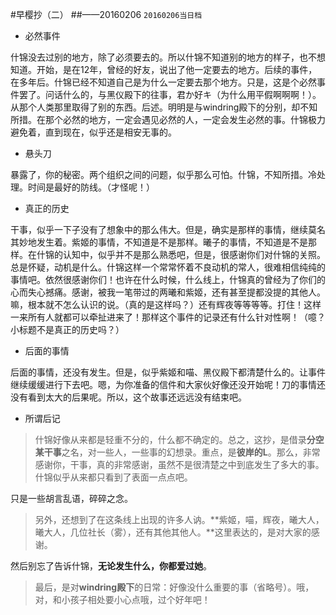 #早樱抄（二）
##——20160206
`20160206当日档`

* 必然事件

什锦没去过别的地方，除了必须要去的。所以什锦不知道别的地方的样子，也不想知道。开始，是在12年，曾经的好友，说出了他一定要去的地方。后续的事件，在多年后。什锦已经不知道自己是为什么一定要去那个地方。只是，这是个必然事件罢了。问话什么的，与黑仪殿下的往事，君か好キ（为什么用平假啊啊啊！）。从那个人类那里取得了别的东西。后述。明明是与windring殿下的分别，却不知所措。在那个必然的地方，一定会遇见必然的人，一定会发生必然的事。什锦极力避免着，直到现在，似乎还是相安无事的。

* 悬头刀

暴露了，你的秘密。两个组织之间的问题，似乎那么可怕。什锦，不知所措。冷处理。时间是最好的防线。（才怪呢！）

* 真正的历史

干事，似乎一下子没有了想象中的那么伟大。但是，确实是那样的事情，继续莫名其妙地发生着。紫姬的事情，不知道是不是那样。曦子的事情，不知道是不是那样。在什锦的认知中，似乎并不是那么熟悉吧，但是，很感谢你们对什锦的关照。总是怀疑，动机是什么。什锦这样一个常常怀着不良动机的常人，很难相信纯纯的事情吧。依然很感谢你们！也许在什么时候，什么线上，什锦真的曾经为了你们的心而失心撼痛。感谢，被我一笔带过的两曦和紫姬，还有甚至提都没提的其他人。嘛，根本就不怎么认识的说。（真的是这样吗？）还有辉夜等等等等。打住！这样一来所有人就都可以牵扯进来了！那样这个事件的记录还有什么针对性啊！（噫？小标题不是真正的历史吗？）

* 后面的事情

后面的事情，还没有发生。但是，似乎紫姬和喵、黑仪殿下都清楚什么的。让事件继续缓缓进行下去吧。嗯，为你准备的信件和大家伙好像还没开始呢！刀的事情还没有看到太大的后果呢。所以，这个故事还远远没有结束吧。

* 所谓后记

>什锦好像从来都是轻重不分的，什么都不确定的。总之，这抄，是借录**分空某干事**之名，对一些人，一些事的幻想录。重点，是**彼岸的L**。那么，非常感谢你，干事，真的非常感谢，虽然不是很清楚之中到底发生了多大的事。什锦似乎从来都只看到了表面一点点吧。

只是一些胡言乱语，碎碎之念。

>另外，还想到了在这条线上出现的许多人讷。**紫姬，喵，辉夜，曦大人，曦大人，几位社长（雾），还有其他其他人。**这里表达的，是对大家的感谢。

然后别忘了告诉什锦，**无论发生什么，你都爱过她**。

>最后，是对**windring殿下**的日常：好像没什么重要的事（省略号）。哦，对，和小孩子相处要小心点哦，过个好年吧！